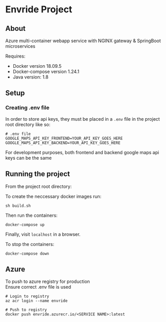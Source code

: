 # Envride Project

## About
Azure multi-container webapp service with NGINX gateway & SpringBoot microservices

Requires:
* Docker version 18.09.5
* Docker-compose version 1.24.1
* Java version: 1.8

## Setup

### Creating .env file
In order to store api keys, they must be placed in a `.env` file in the project root directory like so:

```
# .env file
GOOGLE_MAPS_API_KEY_FRONTEND=YOUR_API_KEY_GOES_HERE
GOOGLE_MAPS_API_KEY_BACKEND=YOUR_API_KEY_GOES_HERE
```
For development purposes, both frontend and backend google maps api keys can be the same

## Running the project
From the project root directory: <br />

To create the neccessary docker images run:
```
sh build.sh
```
Then run the containers:
```
docker-compose up
```
Finally, visit `localhost` in a browser.

To stop the containers:
```
docker-compose down
```

## Azure
To push to azure registry for production
<br>
Ensure correct .env file is used
```
# Login to registry
az acr login --name envride 

# Push to registry
docker push envride.azurecr.io/<SERVICE NAME>:latest
```